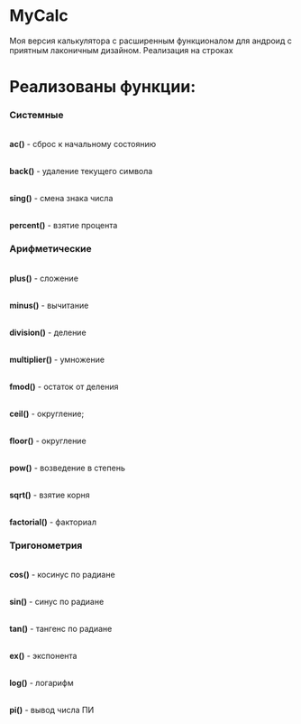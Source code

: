 # MyCalc

Моя версия калькулятора с расширенным функционалом для андроид с приятным лаконичным дизайном. Реализация на строках

# Реализованы функции:

<h3>Системные</h3>

<p><br>    <strong>ac()</strong> - сброс к начальному состоянию</p>

<p><br>    <strong>back()</strong> - удаление текущего символа</p>

<p><br>    <strong>sing()</strong> - смена знака числа</p>

<p><br>    <strong>percent()</strong> - взятие процента</p>

<h3>Арифметические</h3>

<p><br>    <strong>plus()</strong> - сложение</p>

 <p><br>   <strong>minus()</strong> - вычитание</p>
 
<p><br>    <strong>division()</strong> - деление</p>

<p><br>    <strong>multiplier()</strong> - умножение</p>

<p><br>    <strong>fmod()</strong> - остаток от деления</p>

<p><br>    <strong>ceil()</strong> - округление; </p>

<p><br>    <strong>floor()</strong> - округление</p>

<p><br>    <strong>pow()</strong> - возведение в степень</p>

<p><br>    <strong>sqrt()</strong> - взятие корня</p>

<p><br>    <strong>factorial()</strong> - факториал</p>

<h3>Тригонометрия</h3>

<p><br>    <strong>cos()</strong> - косинус по радиане</p>

<p><br>    <strong>sin()</strong> - синус по радиане</p>

<p><br>    <strong>tan()</strong> - тангенс по радиане</p>

<p><br>    <strong>ex()</strong> - экспонента</p>

<p><br>    <strong>log()</strong> - логарифм</p>

<p><br>    <strong>pi()</strong> - вывод числа ПИ</p>

